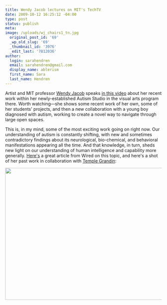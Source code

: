 ```yaml
---
title: Wendy Jacob lectures on MIT's TechTV
date: 2009-10-12 16:25:12 -04:00
type: post
status: publish
meta:
image: /uploads/wj_chairs1_tn.jpg
  original_post_id: '69'
  _wp_old_slug: '69'
  _thumbnail_id: '3976'
  _edit_last: '7812036'
author:
  login: sarahendren
  email: sarahendren@gmail.com
  display_name: ablerism
  first_name: Sara
  last_name: Hendren
---
```


<p>Artist and MIT professor <a href="http://visualarts.mit.edu/workandresearch/workfaculty/work_jacob.html">Wendy Jacob</a> speaks <a href="https://techtv.mit.edu/videos/3016-wendy-jacob-autism-studio">in this video</a> about her recent work within her newly-established Autism Studio in the visual arts program there. Worth watching—she shows some recent work of her own, some of her students' projects, and then a new collaboration with a young boy diagnosed with autism, working to create a novel way to navigate through large open spaces.</p>
<p>This is, in my mind, some of the most exciting work going on right now. Our understanding of autism is constantly shifting, with new and sometimes contradictory findings about its neurological, bio-chemical, and behavioral manifestations appearing all the time. And that knowledge, in turn, sheds new light on our understanding of human intelligence and capability more generally. <a href="http://www.wired.com/medtech/health/magazine/16-03/ff_autism">Here's</a> a great article from Wired on this topic, and here's a shot of her past work in collaboration with <a href="http://www.templegrandin.com/templehome.html">Temple Grandin</a>:</p>
<p><a href="http://ablersite.files.wordpress.com/2009/10/wj_chairs1.jpg"><img class="alignnone size-full wp-image-3976" title="wj_chairs1" src="{{ site.baseurl }}/uploads/wj_chairs1.jpg" alt="" width="640" height="425" /></a></p>
